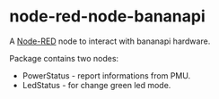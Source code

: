 node-red-node-bananapi
=====================

A <a href="http://nodered.org" target="_new">Node-RED</a> node to interact with bananapi hardware.

Package contains two nodes:
* PowerStatus - report informations from PMU.
* LedStatus - for change green led mode.